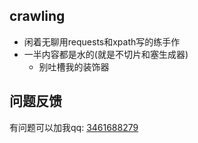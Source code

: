 ## crawling

* 闲着无聊用requests和xpath写的练手作
* 一半内容都是水的(就是不切片和塞生成器)
  * 别吐槽我的装饰器
## 问题反馈
有问题可以加我qq: [3461688279](http://wpa.qq.com/msgrd?v=3&uin=3461688279&site=qq&menu=yes)
